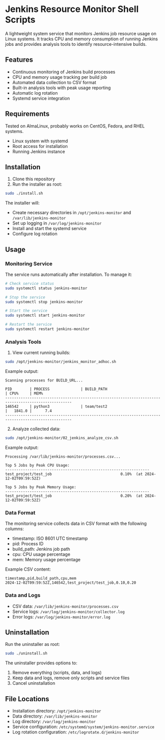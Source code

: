 # Jenkins Resource Monitor Shell Scripts

A lightweight system service that monitors Jenkins job resource usage on Linux systems. It tracks CPU and memory consumption of running Jenkins jobs and provides analysis tools to identify resource-intensive builds.

## Features

- Continuous monitoring of Jenkins build processes
- CPU and memory usage tracking per build job
- Automated data collection to CSV format
- Built-in analysis tools with peak usage reporting
- Automatic log rotation
- Systemd service integration

## Requirements
Tested on AlmaLinux, probably works on CentOS, Fedora, and RHEL systems.
- Linux system with systemd
- Root access for installation
- Running Jenkins instance

## Installation
1. Clone this repository
2. Run the installer as root:
```bash
sudo ./install.sh
```

The installer will:
- Create necessary directories in `/opt/jenkins-monitor` and `/var/lib/jenkins-monitor`
- Set up logging in `/var/log/jenkins-monitor`
- Install and start the systemd service
- Configure log rotation

## Usage

### Monitoring Service

The service runs automatically after installation. To manage it:

```bash
# Check service status
sudo systemctl status jenkins-monitor

# Stop the service
sudo systemctl stop jenkins-monitor

# Start the service
sudo systemctl start jenkins-monitor

# Restart the service
sudo systemctl restart jenkins-monitor
```

### Analysis Tools

1. View current running builds:
```bash
sudo /opt/jenkins-monitor/jenkins_monitor_adhoc.sh
```

Example output:
```
Scanning processes for BUILD_URL...

PID        | PROCESS              | BUILD_PATH                          | CPU%     | MEM%    
----------------------------------------------------------------------------------------------------
146542     | python3              | team/test2                          |   1841.0 |      7.4
----------------------------------------------------------------------------------------------------
```

2. Analyze collected data:
```bash
sudo /opt/jenkins-monitor/02_jenkins_analyze_csv.sh
```

Example output:
```
Processing /var/lib/jenkins-monitor/processes.csv...

Top 5 Jobs by Peak CPU Usage:
-----------------------------------------------------------------
test_project/test_job                               0.10%  (at 2024-12-02T09:59:52Z)

Top 5 Jobs by Peak Memory Usage:
-----------------------------------------------------------------
test_project/test_job                               0.20%  (at 2024-12-02T09:59:52Z)
```

### Data Format

The monitoring service collects data in CSV format with the following columns:
- timestamp: ISO 8601 UTC timestamp
- pid: Process ID
- build_path: Jenkins job path
- cpu: CPU usage percentage
- mem: Memory usage percentage

Example CSV content:
```
timestamp,pid,build_path,cpu,mem
2024-12-02T09:59:52Z,146542,test_project/test_job,0.10,0.20
```

### Data and Logs

- CSV data: `/var/lib/jenkins-monitor/processes.csv`
- Service logs: `/var/log/jenkins-monitor/collector.log`
- Error logs: `/var/log/jenkins-monitor/error.log`

## Uninstallation

Run the uninstaller as root:
```bash
sudo ./uninstall.sh
```

The uninstaller provides options to:
1. Remove everything (scripts, data, and logs)
2. Keep data and logs, remove only scripts and service files
3. Cancel uninstallation

## File Locations

- Installation directory: `/opt/jenkins-monitor`
- Data directory: `/var/lib/jenkins-monitor`
- Log directory: `/var/log/jenkins-monitor`
- Service configuration: `/etc/systemd/system/jenkins-monitor.service`
- Log rotation configuration: `/etc/logrotate.d/jenkins-monitor`
